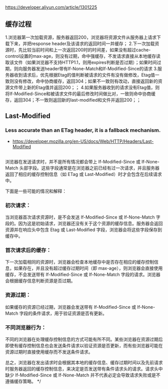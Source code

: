 https://developer.aliyun.com/article/1301225

## 缓存过程

1.浏览器第一次加载资源，服务器返回200，浏览器将资源文件从服务器上请求下载下来，并把response header及该请求的返回时间一并缓存；
2.下一次加载资源时，先比较当前时间和上一次返回200时的时间差，如果没有超过cache-control设置的max-age，则没有过期，命中强缓存，不发请求直接从本地缓存读取该文件（如果浏览器不支持HTTP1.1，则用expires判断是否过期）；如果时间过期，则向服务器发送header带有If-None-Match和If-Modified-Since的请求
3.服务器收到请求后，优先根据Etag的值判断被请求的文件有没有做修改，Etag值一致则没有修改，命中协商缓存，返回304；如果不一致则有改动，直接返回新的资源文件带上新的Etag值并返回200；；
4.如果服务器收到的请求没有Etag值，则将If-Modified-Since和被请求文件的最后修改时间做比对，一致则命中协商缓存，返回304；不一致则返回新的last-modified和文件并返回200；；


## Last-Modified
### Less accurate than an ETag header, it is a fallback mechanism.
- https://developer.mozilla.org/en-US/docs/Web/HTTP/Headers/Last-Modified


## 
浏览器在发送请求时，并不是所有情况都会带上 If-Modified-Since 或 If-None-Match 头部字段。这些字段通常是在浏览器之前已经有过一次请求，并且服务器返回了相应的缓存控制信息（如 ETag 或 Last-Modified）时才会包含在后续请求中。

下面是一些可能的情况和解释：

### 初次请求：

当浏览器首次请求资源时，是不会发送 If-Modified-Since 或 If-None-Match 字段的。因为这是初始请求，浏览器还没有关于这个资源的缓存信息。服务器会返回资源并在响应头中包含 Etag 或 Last-Modified 字段，浏览器会将这些字段保存到缓存中。

### 首次请求后的缓存：

下一次加载相同的资源时，浏览器会检查本地缓存中是否存在相应的缓存控制信息，如果存在，并且没有超过缓存过期时间（即 max-age），则浏览器会直接使用缓存，不会发送带有 If-Modified-Since 或 If-None-Match 字段的请求。浏览器会根据缓存信息判断资源是否过期。

### 资源过期：

如果缓存的资源已经过期，浏览器会发送带有 If-Modified-Since 或 If-None-Match 字段的条件请求，用于验证资源是否有更新。

### 不同浏览器行为：

不同的浏览器在处理缓存控制信息的方式可能有所不同。某些浏览器在资源过期后即使有缓存控制信息也会发送条件请求以验证资源是否更新，而有些浏览器可能在资源过期时直接使用缓存而不发送条件请求。

总之，浏览器在发出请求时会根据其本地的缓存信息、缓存过期时间以及先前请求时服务器返回的缓存控制信息，来决定是否发送带有条件请求头的请求。请求头中缺少 If-Modified-Since 或 If-None-Match 并不代表必定会导致请求失败或是不遵循缓存策略。
*/